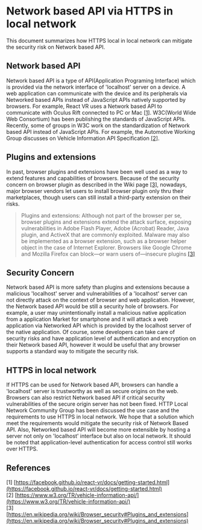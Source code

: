 # Network based API via HTTPS in local network

This document summarizes how HTTPS local in local network can mitigate the security risk on Network based API.

## Network based API
Network based API is a type of API(Application Programing Interface) which is provided via the network interface of 'localhost' server on a device. A web application can communicate with the device and its peripherals via Networked based APIs instead of JavaScript APIs natively supported by browsers.
For example, React VR uses a Network based API to communicate with Oculus Rift connected to PC or Mac  [[1]](https://facebook.github.io/react-vr/docs/getting-started.html).
W3C(World Wide Web Consortium) has been publishing the standards of JavaScript APIs. Recently, some of groups in W3C work on the standardization of Network based API instead of JavaScript APIs. For example, the Automotive Working Group discusses on Vehicle Information API Specification [[2]](https://www.w3.org/TR/vehicle-information-api/).

## Plugins and extensions
In past, browser plugins and extensions have been well used as a way to extend features and capabilities of browsers. Because of the security concern on browser plugin as described in the Wiki page [[3]](https://en.wikipedia.org/wiki/Browser_security#Plugins_and_extensions), nowadays, major browser vendors let users to install browser plugin only thru their marketplaces, though users can still install a third-party extension on their risks.

> Plugins and extensions:
Although not part of the browser per se, browser plugins and extensions extend the attack surface, exposing vulnerabilities in Adobe Flash Player, Adobe (Acrobat) Reader, Java plugin, and ActiveX that are commonly exploited. Malware may also be implemented as a browser extension, such as a browser helper object in the case of Internet Explorer. Browsers like Google Chrome and Mozilla Firefox can block—or warn users of—insecure plugins [[3]](https://en.wikipedia.org/wiki/Browser_security#Plugins_and_extensions)

## Security Concern
Network based API is more safety than plugins and extensions because a malicious 'localhost' server and vulnerabilities of a 'localhost' server can not directly attack on the context of browser and web application. However, the Network based API would be still a security hole of browsers. For example, a user may unintentionally install a malicious native application from a application Market for smartphone and it will attack a web application via Networked API which is provided by the localhost server of the native application. Of course,  some developers can take care of security risks and have application level of authentication and encryption on their Network based API, however it would be useful that any browser supports a standard way to mitigate the security risk.

## HTTPS in local network
If HTTPS can be used for Network based API, browsers can handle a 'localhost' server is trustworthy as well as  secure origins on the web. Browsers can also restrict Network based API if critical security vulnerabilities of the secure origin server has not been fixed.
HTTP Local Network Community Group has been discussed the use case and the requirements to use HTTPS in local network. We hope that a solution which meet the requirements would mitigate the security risk of Network Based API. Also, Networked based API will become more extensible by hosting a server not only on 'localhost' interface but also on local network. It should be noted that application-level authentication for access control still works over HTTPS.

## References
[1] [https://facebook.github.io/react-vr/docs/getting-started.html](https://facebook.github.io/react-vr/docs/getting-started.html)  
[2] [https://www.w3.org/TR/vehicle-information-api/](https://www.w3.org/TR/vehicle-information-api/)  
[3]
[https://en.wikipedia.org/wiki/Browser_security#Plugins_and_extensions](https://en.wikipedia.org/wiki/Browser_security#Plugins_and_extensions)
